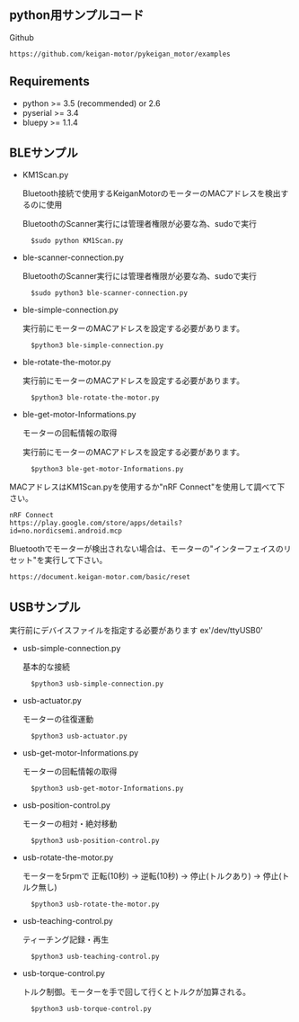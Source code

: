 ## python用サンプルコード
Github

    https://github.com/keigan-motor/pykeigan_motor/examples

## Requirements
+ python >= 3.5 (recommended) or 2.6
+ pyserial >= 3.4
+ bluepy >= 1.1.4

## BLEサンプル

+ KM1Scan.py 
    
    Bluetooth接続で使用するKeiganMotorのモーターのMACアドレスを検出するのに使用
    
    BluetoothのScanner実行には管理者権限が必要な為、sudoで実行

        $sudo python KM1Scan.py

+ ble-scanner-connection.py

    BluetoothのScanner実行には管理者権限が必要な為、sudoで実行
    
        $sudo python3 ble-scanner-connection.py

+ ble-simple-connection.py

    実行前にモーターのMACアドレスを設定する必要があります。
    
        $python3 ble-simple-connection.py

+ ble-rotate-the-motor.py

    実行前にモーターのMACアドレスを設定する必要があります。
    
        $python3 ble-rotate-the-motor.py
             
+ ble-get-motor-Informations.py

    モーターの回転情報の取得
    
    実行前にモーターのMACアドレスを設定する必要があります。
    
        $python3 ble-get-motor-Informations.py


MACアドレスはKM1Scan.pyを使用するか"nRF Connect"を使用して調べて下さい。 

    nRF Connect
    https://play.google.com/store/apps/details?id=no.nordicsemi.android.mcp
            
Bluetoothでモーターが検出されない場合は、モーターの"インターフェイスのリセット"を実行して下さい。

    https://document.keigan-motor.com/basic/reset


## USBサンプル

実行前にデバイスファイルを指定する必要があります ex'/dev/ttyUSB0'

+ usb-simple-connection.py

    基本的な接続
    
        $python3 usb-simple-connection.py
        
+ usb-actuator.py

    モーターの往復運動
    
        $python3 usb-actuator.py
    
+ usb-get-motor-Informations.py

    モーターの回転情報の取得
    
        $python3 usb-get-motor-Informations.py
        
+ usb-position-control.py

    モーターの相対・絶対移動
    
        $python3 usb-position-control.py
        
+ usb-rotate-the-motor.py

    モーターを5rpmで 正転(10秒) -> 逆転(10秒) -> 停止(トルクあり) -> 停止(トルク無し)
    
        $python3 usb-rotate-the-motor.py
        
   
+ usb-teaching-control.py

    ティーチング記録・再生
    
        $python3 usb-teaching-control.py
        
+ usb-torque-control.py

    トルク制御。モーターを手で回して行くとトルクが加算される。
    
        $python3 usb-torque-control.py
